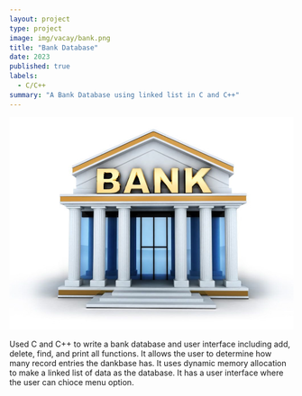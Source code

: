 ```yaml
---
layout: project
type: project
image: img/vacay/bank.png
title: "Bank Database"
date: 2023
published: true
labels:
  - C/C++
summary: "A Bank Database using linked list in C and C++"
---
```


<img class="img-fluid" src="../img/vacay/bank.png">

Used C and C++ to write a bank database and user interface including add, delete, find, and print all functions. 
It allows the user to determine how many record entries the dankbase has. It uses dynamic memory allocation to make a linked list of data as the database. It has a user interface where the user can chioce menu option. 

